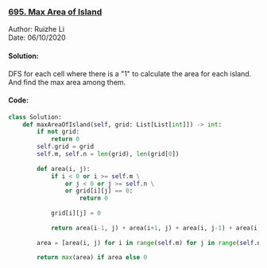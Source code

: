 ### [695. Max Area of Island](https://leetcode.com/problems/max-area-of-island/)
Author: Ruizhe Li  
Date: 06/10/2020

#### Solution:
DFS for each cell where there is a "1" to calculate the area for each island. And find the max area among them.

#### Code:
```python
class Solution:
    def maxAreaOfIsland(self, grid: List[List[int]]) -> int:
        if not grid:
            return 0
        self.grid = grid
        self.m, self.n = len(grid), len(grid[0])
        
        def area(i, j):
            if i < 0 or i >= self.m \
                or j < 0 or j >= self.n \
                or grid[i][j] == 0:
                    return 0
                
            grid[i][j] = 0
            
            return area(i-1, j) + area(i+1, j) + area(i, j-1) + area(i, j+1) + 1
        
        area = [area(i, j) for i in range(self.m) for j in range(self.n) if grid[i][j]]
        
        return max(area) if area else 0
                
```
